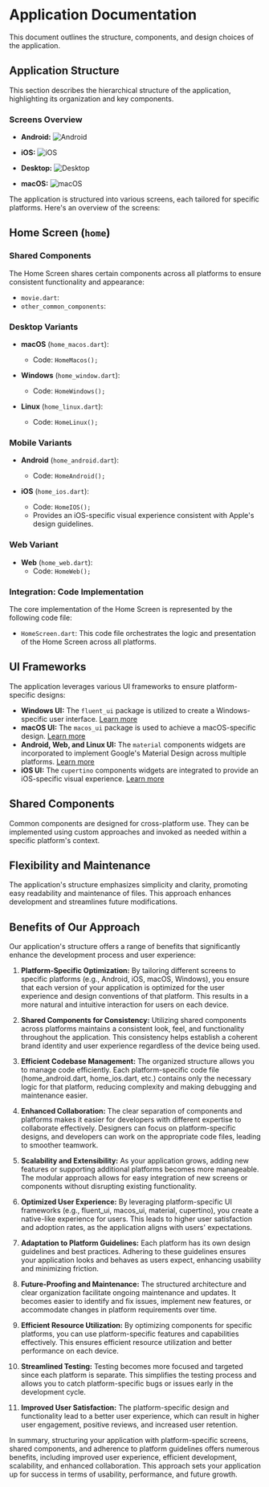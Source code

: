# Application Documentation
This document outlines the structure, components, and design choices of the application.

## Application Structure
This section describes the hierarchical structure of the application, highlighting its organization and key components.

### Screens Overview

- **Android:**
  ![Android](https://drive.google.com/uc?id=1NrM1h5T0v3hysQtku8w_im1N82j4bcqO)

- **iOS:**
  ![iOS](https://drive.google.com/uc?id=195fUn0RSMhHrcNwH5MrH_zLnWwfBbaoU)

- **Desktop:**
  ![Desktop](https://drive.google.com/uc?id=1daG0afmz_v_HPhY9MzXK2qdgquUCIF0l)

- **macOS:**
  ![macOS](https://drive.google.com/uc?id=12SfGBEHUVanSkxPPm5-vOi5eOKdCZGMV)

The application is structured into various screens, each tailored for specific platforms. Here's an overview of the screens:

## Home Screen (`home`)
### Shared Components
The Home Screen shares certain components across all platforms to ensure consistent functionality and appearance:

- `movie.dart`: 
- `other_common_components`:

### Desktop Variants
- **macOS** (`home_macos.dart`):
    - Code: `HomeMacos();`

- **Windows** (`home_window.dart`):
    - Code: `HomeWindows();`

- **Linux** (`home_linux.dart`):
    - Code: `HomeLinux();`

### Mobile Variants
- **Android** (`home_android.dart`):
    - Code: `HomeAndroid();`

- **iOS** (`home_ios.dart`):
    - Code: `HomeIOS();`
    - Provides an iOS-specific visual experience consistent with Apple's design guidelines.

### Web Variant
- **Web** (`home_web.dart`):
    - Code: `HomeWeb();`

### Integration: Code Implementation
The core implementation of the Home Screen is represented by the following code file:

- `HomeScreen.dart`: This code file orchestrates the logic and presentation of the Home Screen across all platforms.

## UI Frameworks
The application leverages various UI frameworks to ensure platform-specific designs:

- **Windows UI:** The `fluent_ui` package is utilized to create a Windows-specific user interface. [Learn more](https://pub.dev/packages/fluent_ui)
- **macOS UI:** The `macos_ui` package is used to achieve a macOS-specific design. [Learn more](https://pub.dev/packages/macos_ui)
- **Android, Web, and Linux UI:** The `material` components widgets are incorporated to implement Google's Material Design across multiple platforms. [Learn more](https://docs.flutter.dev/ui/widgets/material)
- **iOS UI:** The `cupertino` components widgets are integrated to provide an iOS-specific visual experience. [Learn more](https://docs.flutter.dev/ui/widgets/cupertino)

## Shared Components
Common components are designed for cross-platform use. They can be implemented using custom approaches and invoked as needed within a specific platform's context.

## Flexibility and Maintenance
The application's structure emphasizes simplicity and clarity, promoting easy readability and maintenance of files. This approach enhances development and streamlines future modifications.

## Benefits of Our Approach

Our application's structure offers a range of benefits that significantly enhance the development process and user experience:

1. **Platform-Specific Optimization:** By tailoring different screens to specific platforms (e.g., Android, iOS, macOS, Windows), you ensure that each version of your application is optimized for the user experience and design conventions of that platform. This results in a more natural and intuitive interaction for users on each device.

2. **Shared Components for Consistency:** Utilizing shared components across platforms maintains a consistent look, feel, and functionality throughout the application. This consistency helps establish a coherent brand identity and user experience regardless of the device being used.

3. **Efficient Codebase Management:** The organized structure allows you to manage code efficiently. Each platform-specific code file (home_android.dart, home_ios.dart, etc.) contains only the necessary logic for that platform, reducing complexity and making debugging and maintenance easier.

4. **Enhanced Collaboration:** The clear separation of components and platforms makes it easier for developers with different expertise to collaborate effectively. Designers can focus on platform-specific designs, and developers can work on the appropriate code files, leading to smoother teamwork.

5. **Scalability and Extensibility:** As your application grows, adding new features or supporting additional platforms becomes more manageable. The modular approach allows for easy integration of new screens or components without disrupting existing functionality.

6. **Optimized User Experience:** By leveraging platform-specific UI frameworks (e.g., fluent_ui, macos_ui, material, cupertino), you create a native-like experience for users. This leads to higher user satisfaction and adoption rates, as the application aligns with users' expectations.

7. **Adaptation to Platform Guidelines:** Each platform has its own design guidelines and best practices. Adhering to these guidelines ensures your application looks and behaves as users expect, enhancing usability and minimizing friction.

8. **Future-Proofing and Maintenance:** The structured architecture and clear organization facilitate ongoing maintenance and updates. It becomes easier to identify and fix issues, implement new features, or accommodate changes in platform requirements over time.

9. **Efficient Resource Utilization:** By optimizing components for specific platforms, you can use platform-specific features and capabilities effectively. This ensures efficient resource utilization and better performance on each device.

10. **Streamlined Testing:** Testing becomes more focused and targeted since each platform is separate. This simplifies the testing process and allows you to catch platform-specific bugs or issues early in the development cycle.

11. **Improved User Satisfaction:** The platform-specific design and functionality lead to a better user experience, which can result in higher user engagement, positive reviews, and increased user retention.

In summary, structuring your application with platform-specific screens, shared components, and adherence to platform guidelines offers numerous benefits, including improved user experience, efficient development, scalability, and enhanced collaboration. This approach sets your application up for success in terms of usability, performance, and future growth.